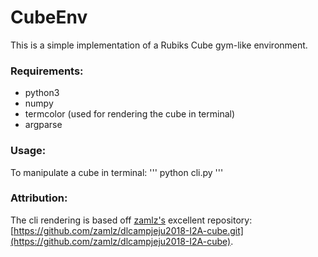 CubeEnv
===
This is a simple implementation of a Rubiks Cube gym-like environment.

### Requirements:
* python3
* numpy
* termcolor (used for rendering the cube in terminal)
* argparse

### Usage:
To manipulate a cube in terminal:
'''
python cli.py
'''

### Attribution:
The cli rendering is based off [zamlz's](https://github.com/zamlz/) excellent
repository: [https://github.com/zamlz/dlcampjeju2018-I2A-cube.git](https://github.com/zamlz/dlcampjeju2018-I2A-cube).
